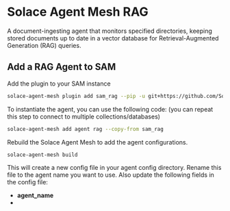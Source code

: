 # Solace Agent Mesh RAG

A document-ingesting agent that monitors specified directories, keeping stored documents up to date in a vector database for Retrieval-Augmented Generation (RAG) queries.

## Add a RAG Agent to SAM

Add the plugin to your SAM instance

```sh
solace-agent-mesh plugin add sam_rag --pip -u git+https://github.com/SolaceLabs/solace-agent-mesh-core-plugins#subdirectory=sam-rag
```

To instantiate the agent, you can use the following code: (you can repeat this step to connect to multiple collections/databases)

```sh
solace-agent-mesh add agent rag --copy-from sam_rag
```

Rebuild the Solace Agent Mesh to add the agent configurations.
```sh
solace-agent-mesh build
```

This will create a new config file in your agent config directory. Rename this file to the agent name you want to use. 
Also update the following fields in the config file:
- **agent_name**
- <add more>
